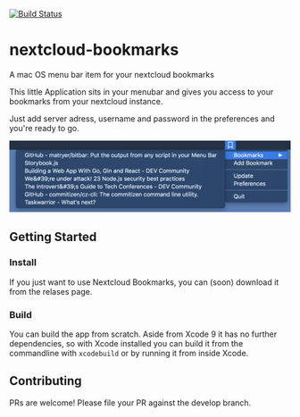 [![Build Status](https://travis-ci.org/richardklose/nextcloud-bookmarks.svg?branch=develop)](https://travis-ci.org/richardklose/nextcloud-bookmarks)
# nextcloud-bookmarks
A mac OS menu bar item for your nextcloud bookmarks

This little Application sits in your menubar and gives you access to your bookmarks from your nextcloud instance.

Just add server adress, username and password in the preferences and you're ready to go.

<p align="center">
  <img src="./screenshot.png" alt="screenshot"
       width="654" >
</p>

## Getting Started
### Install
If you just want to use Nextcloud Bookmarks, you can (soon) download it from the relases page.

### Build
You can build the app from scratch. Aside from Xcode 9 it has no further dependencies, so with Xcode installed you can build it from the commandline with `xcodebuild` or by running it from inside Xcode.

## Contributing
PRs are welcome! Please file your PR against the develop branch.
